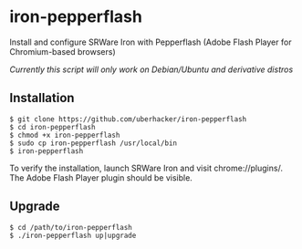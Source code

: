 # iron-pepperflash
Install and configure SRWare Iron with Pepperflash (Adobe Flash Player for Chromium-based browsers)

*Currently this script will only work on Debian/Ubuntu and derivative distros*

## Installation
```
$ git clone https://github.com/uberhacker/iron-pepperflash
$ cd iron-pepperflash
$ chmod +x iron-pepperflash
$ sudo cp iron-pepperflash /usr/local/bin
$ iron-pepperflash
```
To verify the installation, launch SRWare Iron and visit chrome://plugins/.  The Adobe Flash Player plugin should be visible.
## Upgrade
```
$ cd /path/to/iron-pepperflash
$ ./iron-pepperflash up|upgrade
```
